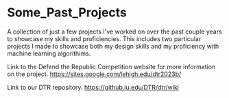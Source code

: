 # Some_Past_Projects
A collection of just a few projects I've worked on over the past couple years to showcase my skills
and proficiencies. This includes two particular projects I made to showcase both my design skills and 
my proficiency with machine learning algorithims.

Link to the Defend the Republic Competition website for more information on the project. 
https://sites.google.com/lehigh.edu/dtr2023b/

Link to our DTR repository.
https://github.iu.edu/DTR/dtr/wiki
